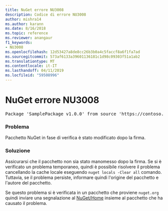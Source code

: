 ```yaml
---
title: NuGet errore NU3008
description: Codice di errore NU3008
author: mishra14
ms.author: karann
ms.date: 8/16/2018
ms.topic: reference
ms.reviewer: anangaur
f1_keywords:
- NU3008
ms.openlocfilehash: 12d53427a8de8cc26b3b0a4c5faccf8a6f1fa7ad
ms.sourcegitcommit: 573af6133a39601136181c1d98c09303f51a1ab2
ms.translationtype: MT
ms.contentlocale: it-IT
ms.lasthandoff: 04/11/2019
ms.locfileid: "59508996"
---
```

# <a name="nuget-error-nu3008"></a>NuGet errore NU3008

<pre>Package 'SamplePackage v1.0.0' from source 'https://contoso.com/index.json': The package integrity check failed.</pre>

### <a name="issue"></a>Problema

Pacchetto NuGet in fase di verifica è stato modificato dopo la firma.


### <a name="solution"></a>Soluzione

Assicurarsi che il pacchetto non sia stato manomesso dopo la firma. Se si è verificato un problema temporaneo, quindi è possibile risolvere il problema cancellando la cache locale eseguendo `nuget locals -Clear all` comando. Tuttavia, se il problema persiste, informare quindi l'origine del pacchetto e l'autore del pacchetto.

Se questo problema si è verificata in un pacchetto che proviene `nuget.org` quindi inviare una segnalazione al [NuGet/Home](https://github.com/NuGet/Home/issues) insieme al pacchetto che ha causato il problema.


